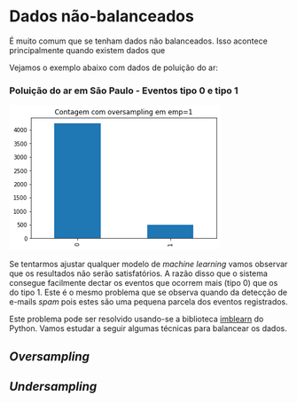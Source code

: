 
# Dados não-balanceados 

É muito comum que se tenham dados não balanceados. Isso acontece principalmente quando existem dados que 

Vejamos o exemplo abaixo com dados de poluição do ar:

### Poluição do ar em São Paulo - Eventos tipo 0 e tipo 1
![Dados não balanceados](figs/unbal.png)


Se tentarmos ajustar qualquer modelo de _machine learning_ vamos observar que os resultados não serão satisfatórios. A razão disso que o sistema consegue facilmente dectar os eventos que ocorrem mais (tipo 0) que os do tipo 1. Este é o mesmo problema que se observa quando da detecção de e-mails _spam_ pois estes são uma pequena parcela dos eventos registrados.

Este problema pode ser resolvido usando-se a biblioteca [imblearn](https://imbalanced-learn.org/stable/index.html) do Python. Vamos estudar a seguir algumas técnicas para balancear os dados. 

## *Oversampling*

## *Undersampling*